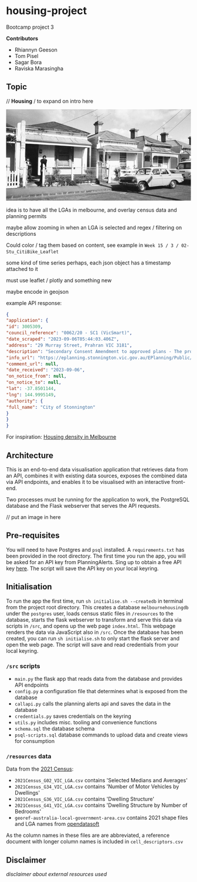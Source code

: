 # housing-project


Bootcamp project 3 

**Contributors**

- Rhiannyn Geeson
- Tom Pisel
- Sagar Bora
- Raviska Marasingha

## Topic 

// **Housing** / to expand on intro here

![](img/header.jpg)

idea is to have all the LGAs in melbourne, and overlay census data and planning permits

maybe allow zooming in when an LGA is selected and regex / filtering on descriptions

Could color / tag them based on content, see example in `Week 15 / 3 / 02-Stu_CitiBike_Leaflet`

some kind of time series perhaps, each json object has a timestamp attached to it

must use leaflet / plotly and something new 

maybe encode in geojson

example API response:


```json
{
"application": {
"id": 3005309,
"council_reference": "0062/20 - SC1 (VicSmart)",
"date_scraped": "2023-09-06T05:44:03.406Z",
"address": "29 Murray Street, Prahran VIC 3181",
"description": "Secondary Consent Amendment to approved plans - The proposed change is to reduce the height of the fence from 1.95m to 1.5m. All other aspects to remain the same.",
"info_url": "https://eplanning.stonnington.vic.gov.au/EPlanning/Public/ViewActivity.aspx?refid=0062/20%20-%20SC1%20(VicSmart)",
"comment_url": null,
"date_received": "2023-09-06",
"on_notice_from": null,
"on_notice_to": null,
"lat": -37.8501144,
"lng": 144.9995149,
"authority": {
"full_name": "City of Stonnington"
}
}
}
```


For inspiration: [Housing density in Melbourne](https://chartingtransport.com/2023/06/10/how-is-population-density-changing-in-australian-cities-2023-update/)

## Architecture

This is an end-to-end data visualisation application that retrieves data from an API, combines it with existing data sources, exposes the combined data via API endpoints, and enables it to be visualised with an interactive front-end.

Two processes must be running for the application to work, the PostgreSQL database and the Flask webserver that serves the API requests.


// put an image in here 


## Pre-requisites

You will need to have Postgres and `psql` installed. A `requirements.txt` has been provided in the root directory. The first time you run the app, you will be asked for an API key from PlanningAlerts. Sing up to obtain a free API key [here](https://www.planningalerts.org.au/api/howto). The script will save the API key on your local keyring.



## Initialisation

To run the app the first time, run `sh initialise.sh --createdb` in terminal from the project root directory. This creates a database `melbournehousingdb` under the `postgres` user, loads census static files in `/resources` to the database, starts the flask webserver to transform and serve this data via scripts in `/src`, and opens up the web page `index.html`. This webpage renders the data via JavaScript also in `/src`. Once the database has been created, you can run `sh initialise.sh` to only start the flask server and open the web page. The script will save and read credentials from your local keyring.

### `/src` scripts

- `main.py` the flask app that reads data from the database and provides API endpoints
- `config.py` a configuration file that determines what is exposed from the database
- `callapi.py` calls the planning alerts api and saves the data in the database
- `credentials.py` saves credentials on the keyring
- `utils.py` includes misc. tooling and convenience functions
- `schema.sql` the database schema
- `psql-scripts.sql` database commands to upload data and create views for consumption


### `/resources` data

Data from the [2021 Census](https://www.abs.gov.au/census/find-census-data/datapacks?release=2021&product=GCP&geography=LGA&header=S):

- `2021Census_G02_VIC_LGA.csv` contains 'Selected Medians and Averages'
- `2021Census_G34_VIC_LGA.csv` contains 'Number of Motor Vehicles by Dwellings'
- `2021Census_G36_VIC_LGA.csv` contains 'Dwelling Structure'
- `2021Census_G41_VIC_LGA.csv` contains 'Dwelling Structure by Number of Bedrooms'
- `georef-australia-local-government-area.csv` contains 2021 shape files and LGA names from [opendatasoft](https://public.opendatasoft.com/explore/dataset/georef-australia-local-government-area/table/?disjunctive.ste_code&disjunctive.ste_name&disjunctive.lga_code&disjunctive.lga_name)

As the column names in these files are are abbreviated, a reference document with longer column names is included in `cell_descriptors.csv`

## Disclaimer

_disclaimer about external resources used_


